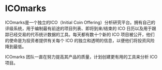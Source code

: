 # ICOmarks

ICOmarks是一个独立的ICO（Initial Coin Offering）分析研究平台。拥有自己的评级系统，用于编制最有前途的项目列表、即将到来/结束的 ICO 日历以及用于跟踪已经交易的代币统计数据的工具。每天都有数十个新的 ICO 项目被公开，他们的使命是为投资者提供有关每个 ICO 的独立和透明的信息，以便他们将投资风险降到最低。

ICOmarks 团队一直在努力提高其产品的质量，计划创建更有用的工具来分析 ICO 项目。
